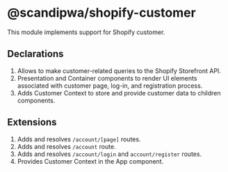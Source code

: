 # @scandipwa/shopify-customer

This module implements support for Shopify customer.

## Declarations
1. Allows to make customer-related queries to the Shopify Storefront API.
2. Presentation and Container components to render UI elements associated with customer page, log-in, and registration process.
3. Adds Customer Context to store and provide customer data to children components.

## Extensions
1. Adds and resolves `/account/[page]` routes.
2. Adds and resolves `/account` route.
3. Adds and resolves `/account/login` and `account/register` routes.
4. Provides Customer Context in the App component.
